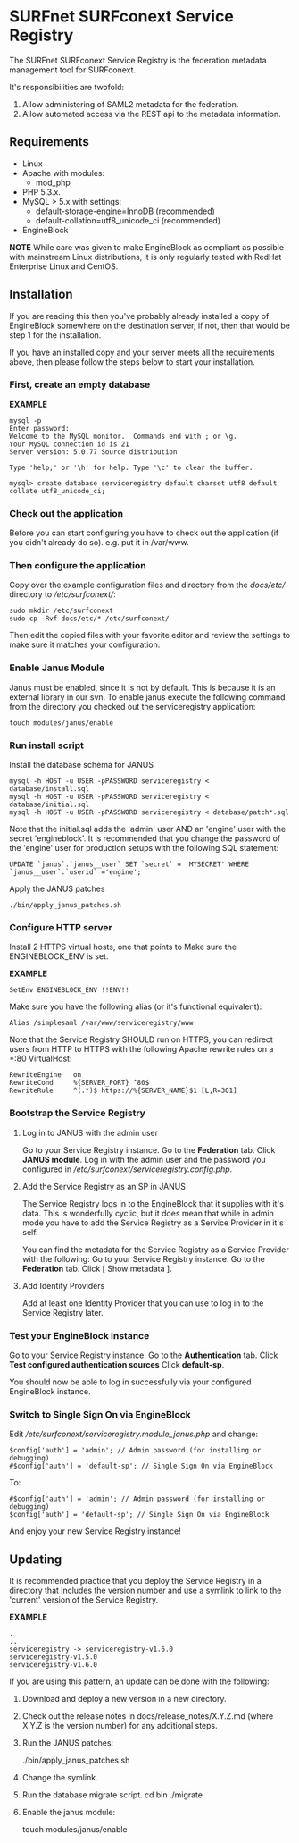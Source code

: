 # SURFnet SURFconext Service Registry #

The SURFnet SURFconext Service Registry is the federation metadata management tool for SURFconext.

It's responsibilities are twofold:
1. Allow administering of SAML2 metadata for the federation.
2. Allow automated access via the REST api to the metadata information.


## Requirements ##
* Linux
* Apache with modules:
    - mod_php
* PHP 5.3.x.
* MySQL > 5.x with settings:
    - default-storage-engine=InnoDB (recommended)
    - default-collation=utf8_unicode_ci (recommended)
* EngineBlock

**NOTE**
While care was given to make EngineBlock as compliant as possible with mainstream Linux distributions,
it is only regularly tested with RedHat Enterprise Linux and CentOS.


## Installation ##

If you are reading this then you've probably already installed a copy of EngineBlock somewhere on the destination server,
if not, then that would be step 1 for the installation.

If you have an installed copy and your server meets all the requirements above, then please follow the steps below
to start your installation.


### First, create an empty database ###

**EXAMPLE**

    mysql -p
    Enter password:
    Welcome to the MySQL monitor.  Commands end with ; or \g.
    Your MySQL connection id is 21
    Server version: 5.0.77 Source distribution

    Type 'help;' or '\h' for help. Type '\c' to clear the buffer.

    mysql> create database serviceregistry default charset utf8 default collate utf8_unicode_ci;

### Check out the application ###

Before you can start configuring you have to check out the application (if you didn't already do so). e.g. put it
in /var/www.

### Then configure the application ###

Copy over the example configuration files and directory from the *docs/etc/* directory to */etc/surfconext/*:

    sudo mkdir /etc/surfconext
    sudo cp -Rvf docs/etc/* /etc/surfconext/

Then edit the copied files with your favorite editor and review the settings to make sure it matches your configuration.

### Enable Janus Module ###

Janus must be enabled, since it is not by default. This is because it is an external library in our svn. To enable
janus execute the following command from the directory you checked out the serviceregistry application:

    touch modules/janus/enable

### Run install script ###

Install the database schema for JANUS

    mysql -h HOST -u USER -pPASSWORD serviceregistry < database/install.sql
    mysql -h HOST -u USER -pPASSWORD serviceregistry < database/initial.sql
    mysql -h HOST -u USER -pPASSWORD serviceregistry < database/patch*.sql

Note that the initial.sql adds the 'admin' user AND an 'engine' user with the secret 'engineblock'.
It is recommended that you change the password of the 'engine' user for production setups with the following SQL statement:

    UPDATE `janus`.`janus__user` SET `secret` = 'MYSECRET' WHERE `janus__user`.`userid` ='engine';

Apply the JANUS patches

    ./bin/apply_janus_patches.sh


### Configure HTTP server ###

Install 2 HTTPS virtual hosts, one that points to
Make sure the ENGINEBLOCK_ENV is set.

**EXAMPLE**

    SetEnv ENGINEBLOCK_ENV !!ENV!!

Make sure you have the following alias (or it's functional equivalent):

    Alias /simplesaml /var/www/serviceregistry/www

Note that the Service Registry SHOULD run on HTTPS, you can redirect users from HTTP to HTTPS
with the following Apache rewrite rules on a *:80 VirtualHost:

    RewriteEngine   on
    RewriteCond     %{SERVER_PORT} ^80$
    RewriteRule     ^(.*)$ https://%{SERVER_NAME}$1 [L,R=301]


### Bootstrap the Service Registry ###

1. Log in to JANUS with the admin user

    Go to your Service Registry instance.
    Go to the **Federation** tab.
    Click **JANUS module**.
    Log in with the admin user and the password you configured in */etc/surfconext/serviceregistry.config.php*.

2. Add the Service Registry as an SP in JANUS

    The Service Registry logs in to the EngineBlock that it supplies with it's data.
    This is wonderfully cyclic, but it does mean that while in admin mode you have to add the Service Registry
    as a Service Provider in it's self.

    You can find the metadata for the Service Registry as a Service Provider with the following:
    Go to your Service Registry instance.
    Go to the **Federation** tab.
    Click \[ Show metadata \].

3. Add Identity Providers

    Add at least one Identity Provider that you can use to log in to the Service Registry later.


### Test your EngineBlock instance ###

Go to your Service Registry instance.
Go to the **Authentication** tab.
Click **Test configured authentication sources**
Click **default-sp**.

You should now be able to log in successfully via your configured EngineBlock instance.


### Switch to Single Sign On via EngineBlock ###

Edit */etc/surfconext/serviceregistry.module_janus.php* and change:

    $config['auth'] = 'admin'; // Admin password (for installing or debugging)
    #$config['auth'] = 'default-sp'; // Single Sign On via EngineBlock

To:

    #$config['auth'] = 'admin'; // Admin password (for installing or debugging)
    $config['auth'] = 'default-sp'; // Single Sign On via EngineBlock

And enjoy your new Service Registry instance!


## Updating ##

It is recommended practice that you deploy the Service Registry in a directory that includes
the version number and use a symlink to link to the 'current' version of the Service Registry.

**EXAMPLE**

    .
    ..
    serviceregistry -> serviceregistry-v1.6.0
    serviceregistry-v1.5.0
    serviceregistry-v1.6.0

If you are using this pattern, an update can be done with the following:

1. Download and deploy a new version in a new directory.

2. Check out the release notes in docs/release_notes/X.Y.Z.md (where X.Y.Z is the version number) for any
   additional steps.

3. Run the JANUS patches:

    ./bin/apply_janus_patches.sh

4. Change the symlink.

5. Run the database migrate script.
    cd bin
    ./migrate

6. Enable the janus module:

    touch modules/janus/enable
